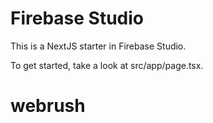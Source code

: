 # Firebase Studio

This is a NextJS starter in Firebase Studio.

To get started, take a look at src/app/page.tsx.
# webrush
